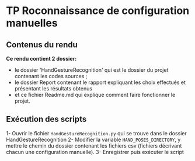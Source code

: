 # TP Roconnaissance de configuration manuelles

## Contenus du rendu
**Ce rendu contient 2 dossier:**

* le dossier 'HandGestureRecognition' qui est le dossier du projet contenant les codes sources ;
* le dossier Report contenant le rapport expliquant les choix effectués et présentant les résultats obtenus
* et ce fichier Readme.md qui explique comment faire fonctionner le projet.

## Exécution des scripts
1- Ouvrir le fichier ```HandGestureRecognition.py``` qui se trouve dans le dossier HandGestureRecognition
2- Modifier la variable ```HAND_POSES_DIRECTORY```, y mettre le chemin du dossier contenant les fichiers csv (fichiers décrivant chacun une configuration manuelle).
3- Enregistrer puis exécuter le script 